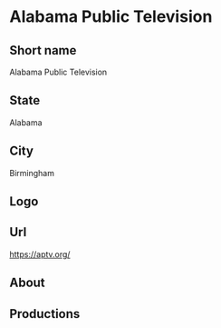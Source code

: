 # Alabama Public Television

## Short name

Alabama Public Television

## State

Alabama

## City

Birmingham

## Logo

## Url

https://aptv.org/

## About

## Productions
